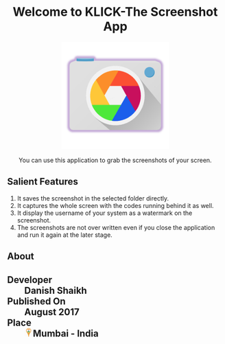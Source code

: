 <h1 align="center">
   Welcome to KLICK-The Screenshot App
</h1>
<p align="center">
<img width="250" height="250" src="data/KLICK2.png">
</p>
<p align="center">
  You can use this application to grab the screenshots of your screen.
</p>
<h2>Salient Features</h2>
<ol>
<li>It saves the screenshot in the selected folder directly.</li>
<li>It captures the whole screen with the codes running behind it as well.</li>
<li>It display the username of your system as a watermark on the screenshot.</li>
<li>The screenshots are not over written even if you close the application and run it again at the later stage.</li>
</ol>
<h2>About<h2>
<dl>
  <dt>Developer</dt>
  <dd>Danish Shaikh</dd>
  <dt>Published On</dt>
  <dd>August 2017</dd>
  <dt>Place</dt>
  <dd><img width="20" height="20" src="data/India_Flag.png">Mumbai - India</dd>
</dl>
